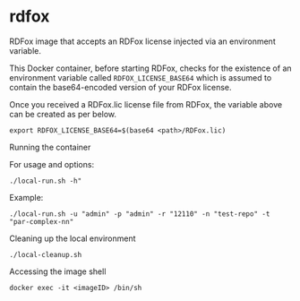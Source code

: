 # rdfox

RDFox image that accepts an RDFox license injected via an environment
variable.

This Docker container, before starting RDFox, checks for the existence
of an environment variable called `RDFOX_LICENSE_BASE64` which is
assumed to contain the base64-encoded version of your RDFox license.


Once you received a RDFox.lic license file from RDFox, the variable above can be created as per below.

`export RDFOX_LICENSE_BASE64=$(base64 <path>/RDFox.lic)`


Running the container

For usage and options:

`./local-run.sh -h"`

Example:

`./local-run.sh -u "admin" -p "admin" -r "12110" -n "test-repo" -t "par-complex-nn"`


Cleaning up the local environment

`./local-cleanup.sh`


Accessing the image shell

`docker exec -it <imageID> /bin/sh`


<!-- TODO:
I want to save the encoded license and repository user and password somewhere, like a yaml file example below. 

RDFox:
    image:
        password: ENC[AES256_GCM,data:WXCNOcr,iv:9p7+1Ese5O,tag:huhPirzrA,type:str]
        RDFOX_LICENSE_BASE64: inKydjTu5xwyl96iRYk1j87ZcadQWE/
    admin:
        password: ENC[AES256_GCM,data:YTgGzXY=,iv:A3mKF4LN,tag:KrhF/JkwLp,type:str]` -->